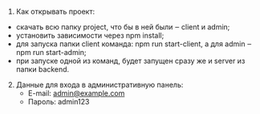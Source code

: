 1. Как открывать проект:  
 - скачать всю папку project, что бы в ней были ‒ client и admin;
 - установить зависимости  через npm install;
 - для запуска папки client команда: npm run start-client, а для admin ‒ npm run start-admin;
 - при запуске одной из команд, будет запущен сразу же и server из папки backend.
2. Данные для входа в административную панель:
   - E-mail: admin@example.com
   - Пароль: admin123